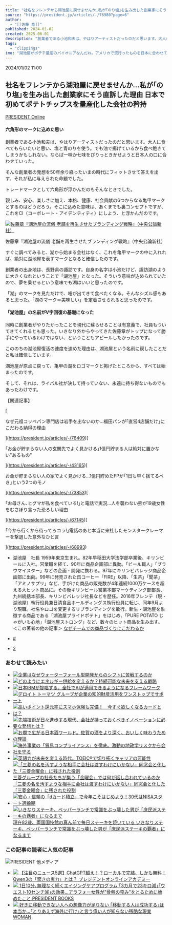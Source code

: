 ```yaml
---
title: "社名をフレンテから湖池屋に戻せませんか…私が｢のり塩｣を生み出した創業家にそう直訴した理由 日本で初めてポテトチップスを量産化した会社の矜持 (6ページ目)"
source: "https://president.jp/articles/-/76980?page=6"
author:
  - "[[佐藤 章]]"
published: 2024-01-02
created: 2025-06-01
description: "創業者である小池和夫は、やはりアーティストだったのだと思います。大人に食べてもらいたいと思い、塩と青のりを使う。でも油で揚げているから食べ飽きてしまうかもしれない。ならば一味か七味をぴりっときかせよ…"
tags:
  - "clippings"
imo: "湖池屋がポテチ量産のパイオニアなんだね。アメリカで流行ったものを日本に合わせてアレンジするする挑戦素晴らしいね"
---
```

2024/01/02 11:00

## 社名をフレンテから湖池屋に戻せませんか…私が｢のり塩｣を生み出した創業家にそう直訴した理由 日本で初めてポテトチップスを量産化した会社の矜持

[PRESIDENT Online](https://president.jp/list/media/presidentonline)

#### 六角形のマークに込めた思い

創業者である小池和夫は、やはりアーティストだったのだと思います。大人に食べてもらいたいと思い、塩と青のりを使う。でも油で揚げているから食べ飽きてしまうかもしれない。ならば一味か七味をぴりっときかせようと日本人の口に合わせていった。

そんな創業者の発想を50年余り経ったいまの時代にフィットさせて答えを出す、それが私に与えられた命題でした。

トレードマークとして六角形が浮かんだのもそんなときでした。

親しみ、安心、楽しさに加え、本格、健康、社会貢献の6つからなる亀甲マークとするのはどうだろう。そこに込めた意味は、あくまでも裏コンセプトですが、これをCI（コーポレート・アイデンティティ）にしよう、と浮かんだのです。

[![佐藤章『湖池屋の流儀 老舗を再生させたブランディング戦略』（中央公論新社）](https://president.ismcdn.jp/mwimgs/5/1/670wm/img_51b78513d52481e41e7ac4b4a5bb9d7a391949.jpg)](https://www.amazon.co.jp/exec/obidos/ASIN/4120057232/presidentjp-22)

佐藤章『湖池屋の流儀 老舗を再生させたブランディング戦略』（中央公論新社）

すぐに調べてみると、湖から始まる会社はなく、これを亀甲マークの中に入れれば、絶対に湖池屋を表すマークとなると確信したのです。

創業者の出身地は、長野県の諏訪です。自身の名字は小池だけど、諏訪湖のように大きくなれということで「湖池屋」となった。そういう意味が込められていたので、夢を乗せるという意味でも湖はいいと思ったのです。

「湖」のマークを見ただけで、唾が出てきて食べたくなる。そんなシズル感もあると思った。「湖のマーク＝美味しい」を定着させられると思ったのです。

#### 「湖池屋」の名前がV字回復の基礎になった

同時に創業者がやりたかったことを現代に蘇らせることは有意義で、社員もついてきてくれるとも思った。いきなり外からやってきた佐藤章がトップになって勝手にやっているわけではない、ということもアピールしたかったのです。

こののちの湖池屋復活の速度を速めた理由は、湖池屋という名前に戻したことだと私は確信しています。

湖池屋が原点に戻って、亀甲の湖をロゴマークと掲げたところから、すべては始まったのです。

そして、それは、ライバル社が決して持っていない、永遠に持ち得ないものでもあったわけです。

【関連記事】

[

なぜ元祖コッペパン専門店は岩手を出ないのか…福田パンが｢直営4店舗だけ｣にこだわる納得の理由

](https://president.jp/articles/-/76409)[

｢お金が貯まらない人の玄関先でよく見かける｣1億円貯まる人は絶対に置かない"あるもの"

](https://president.jp/articles/-/43165)[

お金が貯まらない人の家でよく見かける…1億円貯めたFPが｢1日も早く捨てるべき｣という2つのモノ

](https://president.jp/articles/-/73853)[

｢お母さん､ヒグマが私を食べている!｣と電話で実況…人を襲わない熊が19歳女性をむさぼり食った恐ろしい理由

](https://president.jp/articles/-/67145)[

｢今から行くから待ってろコラ!｣電話のあと本当に来社したモンスタークレーマーを撃退した意外なひと言

](https://president.jp/articles/-/68993)

- 湖池屋　社長
	1959年東京生まれ。82年早稲田大学法学部卒業後、キリンビールに入社。営業職を経て、90年に商品企画部に異動。「ビール職人」「ブラウマイスター」などの企画・開発に携わる。97年にキリンビバレッジ商品企画部に出向。99年に発売された缶コーヒー「FIRE」以降、「生茶」「聞茶」「アミノサプリ」など、手がけた商品の販売数が4年連続1000万ケースを超える大ヒット商品に。その後キリンビール営業本部マーケティング部部長、九州統括本部長、キリンビバレッジ社長などを歴任。2016年フレンテ（現・湖池屋）執行役員兼日清食品ホールディングス執行役員に転じ、同年9月より現職。社名やロゴを変更するリブランディングを敢行。新生・湖池屋を象徴する商品である「湖池屋プライドポテト」をはじめ、「PURE POTATO じゃがいも心地」「湖池屋ストロング」など、数々のヒット商品を生み出す。
	＜この著者の他の記事＞ [なぜチームでの商品づくりにこだわるか](https://president.jp/articles/-/13155)

- [#](https://x.com/search?q=https://president.jp/articles/-/76980)
- [2](https://b.hatena.ne.jp/entry/https://president.jp/articles/-/76980)

### あわせて読みたい

- [![企業はなぜウォーターフォール型開発からのシフトに苦戦するのか](https://president.jp/pts/overlay/460x208_250331_kag.jpg)](https://president.jp/articles/-/93572?cx_referrertype=pan)
- [![どのようにエネルギー供給を変えるか？持続可能な未来を支える戦略](https://president.jp/pts/overlay/460x208_250411_eneos.jpg)](https://president.jp/articles/-/93844?cx_referrertype=pan)
- [![日本IBMが提唱する、全社でAIが適用できるようになるフレームワーク](https://president.jp/pts/overlay/460x208_250410_ibm.jpg)](https://president.jp/articles/-/92487?cx_referrertype=pan)
- [![デロイト トーマツ グループが企業の知的財産活用をワンストップでサポート](https://president.jp/pts/overlay/460x208_250415_deloitte1.jpg)](https://president.jp/articles/-/94083?cx_referrertype=pan)
- [![高いポイント還元率にスマホ保険も完備！　今すぐ欲しくなるカードとは？](https://president.jp/pts/overlay/460x208_250516_tobu.jpg)](https://president.jp/articles/-/95248?cx_referrertype=pan)
- [![先端技術が日々進歩する現代、会社が持っておくべきイノベーションに必要な発想とは？](https://president.jp/pts/overlay/460x208_250423_deloitte2.jpg)](https://president.jp/articles/-/94305?cx_referrertype=pan)
- [![お燗で広がる日本酒ワールド。佐賀の酒をより深く、おいしく味わうための理論](https://dancyu.jp/images/9570bb.jpg)](https://dancyu.jp/read/2025_00009570.html?cx_referrertype=polc2)
- [![海外事業の「貿易コンプライアンス」を徹底。激動の地政学リスクから会社を守る](https://president.jp/pts/overlay/460x208_250425_thomson.jpg)](https://president.jp/articles/-/94514?cx_referrertype=pan)
- [![英語力が未来を変える時代。TOEIC®で切り拓くキャリアの可能性](https://president.jp/pts/overlay/460x208_250514_iibc.jpg)](https://president.jp/articles/-/95167?cx_referrertype=pan)
- [![「三菱の名を汚すような相手に会社は渡すわけにいかない」同窓会と化した「三菱金曜会」に残された役割](https://president.ismcdn.jp/mwimgs/9/e/1200wm/img_9e92d7913cc6ee027bdec2d92f85dcf41331484.jpg)
	三菱グループの社長たちが集う「金曜会」では何が話し合われているのか
	「三菱の名を汚すような相手に会社は渡すわけにいかない」同窓会と化した「三菱金曜会」に残された役割
	](https://president.jp/articles/-/88009)
- [![安心・信頼の「dカード積立」で今年こそはじめよう！30代はNISAスタート適齢期](https://president.jp/pts/overlay/460x208_250218_ntt.jpg)](https://president.jp/articles/-/91593?cx_referrertype=pan)
- [![いきなりステーキ、ペッパーランチで常識をぶっ壊した男が「庶民派ステーキの覇者」になるまで](https://president.ismcdn.jp/mwimgs/5/8/1200wm/img_58494a05b642e5f4dae264bdc393e4a71075933.jpg)
	現在82歳、両国国技館の真ん前で毎日ステーキを焼いている
	いきなりステーキ、ペッパーランチで常識をぶっ壊した男が「庶民派ステーキの覇者」になるまで
	](https://president.jp/articles/-/86819)

### この記事の読者に人気の記事

![PRESIDENT 他メディア](https://president.ismcdn.jp/common/president/images/footer_index.png)
- [![](https://president.ismcdn.jp/mwimgs/6/0/342wm/img_60f8721094116f438402a0b4f18e4dc093942.jpg)
	【注目のニュース5選】ChatGPT超え！？ローカルで完結、しかも無料！Qwen3の「驚きの実力」とは？
	プレジデントオンラインアカデミー
	](https://academy.president.jp/articles/-/1593)
- [![](https://president.ismcdn.jp/mwimgs/b/8/342wm/img_b8f674c38754e64f69ba8c299263173c1124707.jpg)
	1日10分､無理なく続くエイジングケアプログラム
	｢3カ月で23キロ減｣｢ウエスト10センチ減｣の効果…アラフォー女性が"骨盤の歪み"をとるために始めたこと
	PRESIDENT BOOKS
	](https://president.jp/articles/-/95252)
- [![](https://president.ismcdn.jp/mwimgs/e/1/342wm/img_e1c26bd43ca85f960005622a86fc795d584492.jpg)
	好きに移動できない人への想像力が足りない
	｢移動する人は成功する｣は本当か…｢とりあえず海外に行け｣と言う偉い人が知らない残酷な現実
	WOMAN
	](https://president.jp/articles/-/95918)